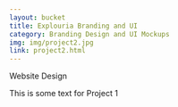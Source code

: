 ```yaml
---
layout: bucket
title: Explouria Branding and UI
category: Branding Design and UI Mockups
img: img/project2.jpg
link: project2.html
---
```


Website Design

This is some text for Project 1